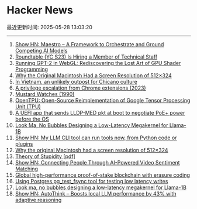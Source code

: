 # Hacker News

最近更新时间: 2025-05-28 13:03:20

--- 
1. [Show HN: Maestro – A Framework to Orchestrate and Ground Competing AI Models](https://news.ycombinator.com/item?id=44109664) 
2. [Roundtable (YC S23) Is Hiring a Member of Technical Staff](https://www.ycombinator.com/companies/roundtable/jobs/ZTZHEbb-member-of-technical-staff) 
3. [Running GPT-2 in WebGL: Rediscovering the Lost Art of GPU Shader Programming](https://nathan.rs/posts/gpu-shader-programming/) 
4. [Why the Original Macintosh Had a Screen Resolution of 512×324](https://512pixels.net/2025/05/original-macintosh-resolution/) 
5. [In Vietnam, an unlikely outpost for Chicano culture](https://www.latimes.com/world-nation/story/2025-05-27/chicano-culture-vietnam) 
6. [A privilege escalation from Chrome extensions (2023)](https://0x44.xyz/blog/cve-2023-4369/) 
7. [Mustard Watches (1990)](https://girard.perso.math.cnrs.fr/mustard/article.html) 
8. [OpenTPU: Open-Source Reimplementation of Google Tensor Processing Unit (TPU)](https://github.com/UCSBarchlab/OpenTPU) 
9. [A UEFI app that sends LLDP-MED pkt at boot to negotiate PoE+ power before the OS](https://roderickkhan.com/posts/2025-05-16-poe-uefi-solution) 
10. [Look Ma, No Bubbles Designing a Low-Latency Megakernel for Llama-1B](https://hazyresearch.stanford.edu/blog/2025-05-27-no-bubbles) 
11. [Show HN: My LLM CLI tool can run tools now, from Python code or plugins](https://simonwillison.net/2025/May/27/llm-tools/) 
12. [Why the original Macintosh had a screen resolution of 512×324](https://512pixels.net/2025/05/original-macintosh-resolution/) 
13. [Theory of Stupidity [pdf]](https://www.onthewing.org/user/Bonhoeffer%20-%20Theory%20of%20Stupidity.pdf) 
14. [Show HN: Connecting People Through AI-Powered Video Sentiment Matching](https://www.loom.com/share/9b7618a67e7347d9a7a539e89327cc77?sid=26adde55-432c-4cec-a7dd-f2ffad134161) 
15. [Global high-performance proof-of-stake blockchain with erasure coding](https://github.com/qkniep/alpenglow) 
16. [Using Postgres pg_test_fsync tool for testing low latency writes](https://tanelpoder.com/posts/using-pg-test-fsync-for-testing-low-latency-writes/) 
17. [Look ma, no bubbles designing a low-latency megakernel for Llama-1B](https://hazyresearch.stanford.edu/blog/2025-05-27-no-bubbles) 
18. [Show HN: AutoThink – Boosts local LLM performance by 43% with adaptive reasoning](https://news.ycombinator.com/item?id=44112326) 
